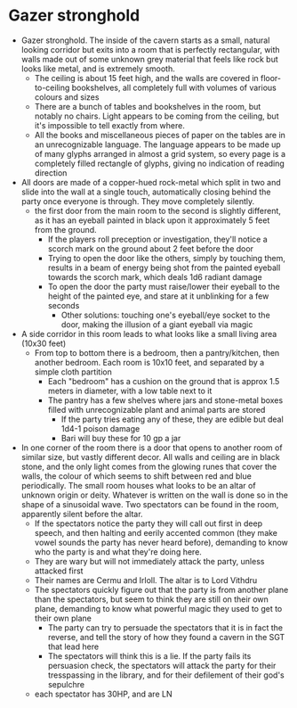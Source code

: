 # Gazer stronghold

- Gazer stronghold. The inside of the cavern starts as a small, natural looking corridor but exits into a room that is perfectly rectangular, with walls made out of some unknown grey material that feels like rock but looks like metal, and is extremely smooth. 
  - The ceiling is about 15 feet high, and the walls are covered in floor-to-ceiling bookshelves, all completely full with volumes of various colours and sizes
  - There are a bunch of tables and bookshelves in the room, but notably no chairs. Light appears to be coming from the ceiling, but it's impossible to tell exactly from where. 
  - All the books and miscellaneous pieces of paper on the tables are in an unrecognizable language. The language appears to be made up of many glyphs arranged in almost a grid system, so every page is a completely filled rectangle of glyphs, giving no indication of reading direction 
- All doors are made of a copper-hued rock-metal which split in two and slide into the wall at a single touch, automatically closing behind the party once everyone is through. They move completely silently.
  - the first door from the main room to the second is slightly different, as it has an eyeball painted in black upon it approximately 5 feet from the ground.
    - If the players roll preception or investigation, they'll notice a scorch mark on the ground about 2 feet before the door
    - Trying to open the door like the others, simply by touching them, results in a beam of energy being shot from the painted eyeball towards the scorch mark, which deals 1d6 radiant damage
    - To open the door the party must raise/lower their eyeball to the height of the painted eye, and stare at it unblinking for a few seconds
      - Other solutions: touching one's eyeball/eye socket to the door, making the illusion of a giant eyeball via magic
- A side corridor in this room leads to what looks like a small living area (10x30 feet)
  - From top to bottom there is a bedroom, then a pantry/kitchen, then another bedroom. Each room is 10x10 feet, and separated by a simple cloth partition
    - Each "bedroom" has a cushion on the ground that is approx 1.5 meters in diameter, with a low table next to it
    - The pantry has a few shelves where jars and stone-metal boxes filled with unrecognizable plant and animal parts are stored
      - If the party tries eating any of these, they are edible but deal 1d4-1 poison damage
      - Bari will buy these for 10 gp a jar
- In one corner of the room there is a door that opens to another room of similar size, but vastly different decor. All walls and ceiling are in black stone, and the only light comes from the glowing runes that cover the walls, the colour of which seems to shift between red and blue periodically. The small room houses what looks to be an altar of unknown origin or deity. Whatever is written on the wall is done so in the shape of a sinusoidal wave. Two spectators can be found in the room, apparently silent before the altar.
  - If the spectators notice the party they will call out first in deep speech, and then halting and eerily accented common (they make vowel sounds the party has never heard before), demanding to know who the party is and what they're doing here.
  - They are wary but will not immediately attack the party, unless attacked first
  - Their names are Cermu and Irloll. The altar is to Lord Vithdru
  - The spectators quickly figure out that the party is from another plane than the spectators, but seem to think they are still on their own plane, demanding to know what powerful magic they used to get to their own plane
    - The party can try to persuade the spectators that it is in fact the reverse, and tell the story of how they found a cavern in the SGT that lead here
    - The spectators will think this is a lie. If the party fails its persuasion check, the spectators will attack the party for their tresspassing in the library, and for their defilement of their god's sepulchre
  - each spectator has 30HP, and are LN
